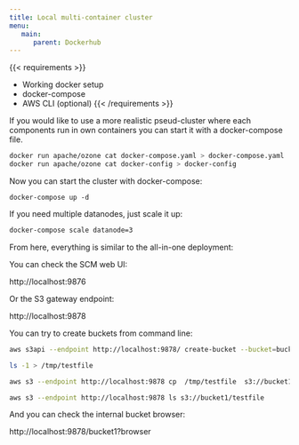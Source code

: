 ```yaml
---
title: Local multi-container cluster
menu:
   main:
      parent: Dockerhub
---
```

<!---
  Licensed to the Apache Software Foundation (ASF) under one or more
  contributor license agreements.  See the NOTICE file distributed with
  this work for additional information regarding copyright ownership.
  The ASF licenses this file to You under the Apache License, Version 2.0
  (the "License"); you may not use this file except in compliance with
  the License.  You may obtain a copy of the License at

      http://www.apache.org/licenses/LICENSE-2.0

  Unless required by applicable law or agreed to in writing, software
  distributed under the License is distributed on an "AS IS" BASIS,
  WITHOUT WARRANTIES OR CONDITIONS OF ANY KIND, either express or implied.
  See the License for the specific language governing permissions and
  limitations under the License.
-->

{{< requirements >}}
 * Working docker setup
 * docker-compose
 * AWS CLI (optional)
{{< /requirements >}}

If you would like to use a more realistic pseud-cluster where each components run in own containers you can start it with a docker-compose file.

```bash
docker run apache/ozone cat docker-compose.yaml > docker-compose.yaml
docker run apache/ozone cat docker-config > docker-config
```

Now you can start the cluster with docker-compose:

```
docker-compose up -d
```

If you need multiple datanodes, just scale it up:

```bash
docker-compose scale datanode=3
```

From here, everything is similar to the all-in-one deployment:

You can check the SCM web UI:

http://localhost:9876

Or the S3 gateway endpoint:

http://localhost:9878

You can try to create buckets from command line:

```bash
aws s3api --endpoint http://localhost:9878/ create-bucket --bucket=bucket1

ls -1 > /tmp/testfile

aws s3 --endpoint http://localhost:9878 cp  /tmp/testfile  s3://bucket1/testfile

aws s3 --endpoint http://localhost:9878 ls s3://bucket1/testfile
```

And you can check the internal bucket browser:

http://localhost:9878/bucket1?browser
